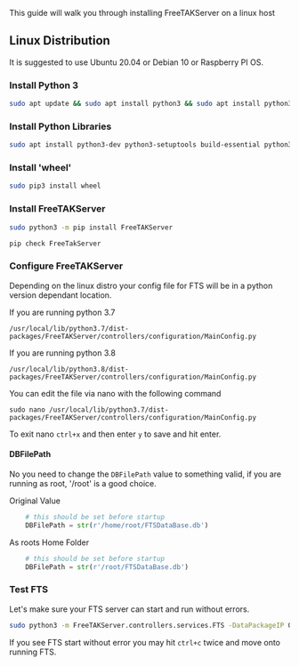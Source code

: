 This guide will walk you through installing FreeTAKServer on a linux host

## Linux Distribution

It is suggested to use Ubuntu 20.04 or Debian 10 or Raspberry PI OS.

### Install Python 3

```bash
sudo apt update && sudo apt install python3 && sudo apt install python3-pip
```

### Install Python Libraries
```bash
sudo apt install python3-dev python3-setuptools build-essential python3-gevent python3-lxml libcairo2-dev
```

### Install 'wheel'
```bash
sudo pip3 install wheel
```


### Install FreeTAKServer

```bash
sudo python3 -m pip install FreeTAKServer 
```

```bash
pip check FreeTakServer 
```

### Configure FreeTAKServer

Depending on the linux distro your config file for FTS will be in a python version dependant location.

If you are running python 3.7
```
/usr/local/lib/python3.7/dist-packages/FreeTAKServer/controllers/configuration/MainConfig.py
```

If you are running python 3.8

```
/usr/local/lib/python3.8/dist-packages/FreeTAKServer/controllers/configuration/MainConfig.py
```

You can edit the file via nano with the following command

```
sudo nano /usr/local/lib/python3.7/dist-packages/FreeTAKServer/controllers/configuration/MainConfig.py
```

To exit nano `ctrl+x` and then enter `y` to save and hit enter.

#### DBFilePath
No you need to change the `DBFilePath` value to something valid, if you are running as root, '/root' is a good choice.

Original Value
```python
    # this should be set before startup
    DBFilePath = str(r'/home/root/FTSDataBase.db')
```

As roots Home Folder
```python
    # this should be set before startup
    DBFilePath = str(r'/root/FTSDataBase.db')
```

### Test FTS
Let's make sure your FTS server can start and run without errors.

```bash
sudo python3 -m FreeTAKServer.controllers.services.FTS -DataPackageIP 0.0.0.0 -AutoStart True
```

If you see FTS start without error you may hit `ctrl+c` twice and move onto running FTS.
